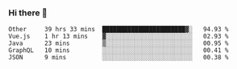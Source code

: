 ### Hi there 👋

<!--
**Hundeklemmen/Hundeklemmen** is a ✨ _special_ ✨ repository because its `README.md` (this file) appears on your GitHub profile.

Here are some ideas to get you started:

- 🔭 I’m currently working on ...
- 🌱 I’m currently learning ...
- 👯 I’m looking to collaborate on ...
- 🤔 I’m looking for help with ...
- 💬 Ask me about ...
- 📫 How to reach me: ...
- 😄 Pronouns: ...
- ⚡ Fun fact: ...
-->
<!--START_SECTION:waka-->
```text
Other     39 hrs 33 mins  ███████████████████████▓░   94.93 % 
Vue.js    1 hr 13 mins    ▓░░░░░░░░░░░░░░░░░░░░░░░░   02.93 % 
Java      23 mins         ▒░░░░░░░░░░░░░░░░░░░░░░░░   00.95 % 
GraphQL   10 mins         ░░░░░░░░░░░░░░░░░░░░░░░░░   00.41 % 
JSON      9 mins          ░░░░░░░░░░░░░░░░░░░░░░░░░   00.38 % 
```
<!--END_SECTION:waka-->
